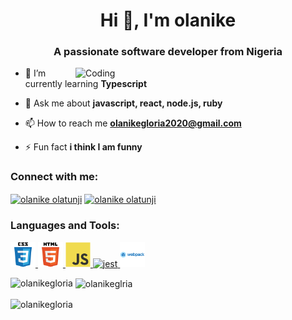<h1 align="center">Hi 👋, I'm olanike</h1>
<h3 align="center">A passionate software developer from Nigeria</h3>
<img align="right" alt="Coding" width="400" src="https://dxbcode.com/assets/images/index-meta.gif"">

- 🌱 I’m currently learning **Typescript**

- 💬 Ask me about **javascript, react, node.js, ruby**

- 📫 How to reach me **olanikegloria2020@gmail.com**

- ⚡ Fun fact **i think I am funny**

<h3 align="left">Connect with me:</h3>
<p align="left">
<a href="https://www.linkedin.com/in/olani/ olatunji" target="blank"><img align="center" src="https://raw.githubusercontent.com/rahuldkjain/github-profile-readme-generator/master/src/images/icons/Social/linked-in-alt.svg" alt="olanike olatunji" height="30" width="40" /></a>
<a href="https://fb.com/olanike olatunji" target="blank"><img align="center" src="https://raw.githubusercontent.com/rahuldkjain/github-profile-readme-generator/master/src/images/icons/Social/facebook.svg" alt="olanike olatunji" height="30" width="40" /></a>
</p>

<h3 align="left">Languages and Tools:</h3>
<p align="left"> <a href="https://www.w3schools.com/css/" target="_blank" rel="noreferrer"> <img src="https://raw.githubusercontent.com/devicons/devicon/master/icons/css3/css3-original-wordmark.svg" alt="css3" width="40" height="40"/> </a> <a href="https://www.w3.org/html/" target="_blank" rel="noreferrer"> <img src="https://raw.githubusercontent.com/devicons/devicon/master/icons/html5/html5-original-wordmark.svg" alt="html5" width="40" height="40"/> </a> <a href="https://developer.mozilla.org/en-US/docs/Web/JavaScript" target="_blank" rel="noreferrer"> <img src="https://raw.githubusercontent.com/devicons/devicon/master/icons/javascript/javascript-original.svg" alt="javascript" width="40" height="40"/> </a> <a href="https://jestjs.io" target="_blank" rel="noreferrer"> <img src="https://www.vectorlogo.zone/logos/jestjsio/jestjsio-icon.svg" alt="jest" width="40" height="40"/> </a> <a href="https://webpack.js.org" target="_blank" rel="noreferrer"> <img src="https://raw.githubusercontent.com/devicons/devicon/d00d0969292a6569d45b06d3f350f463a0107b0d/icons/webpack/webpack-original-wordmark.svg" alt="webpack" width="40" height="40"/> </a> </p>

<p><img align="left" src="https://github-readme-stats.vercel.app/api/top-langs?username=olanikegloria&show_icons=true&locale=en&layout=compact" alt="olanikegloria" /></p>

<p>&nbsp;<img align="center" src="https://github-readme-stats.vercel.app/api?username=olanikegloria&show_icons=true&locale=en" alt="olanikeglria" /></p>

<p><img align="center" src="https://github-readme-streak-stats.herokuapp.com/?user=olanikegloria&" alt="olanikegloria" /></p>
